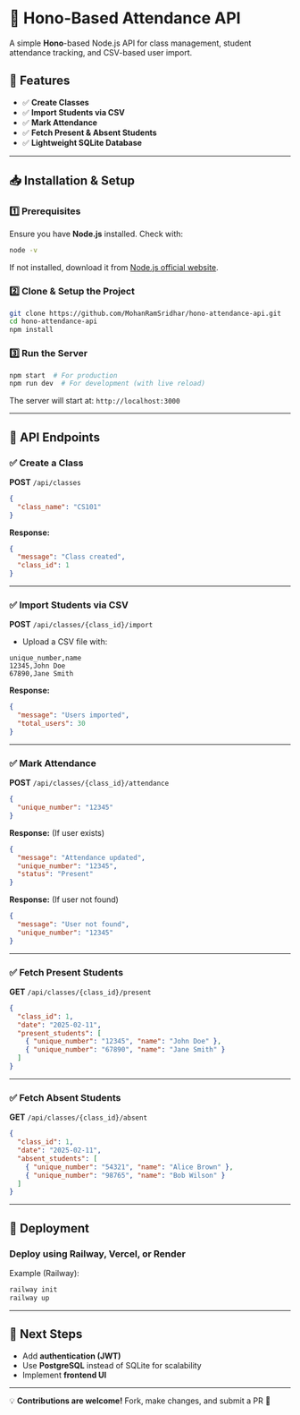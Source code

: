 # 📌 Hono-Based Attendance API

A simple **Hono**-based Node.js API for class management, student attendance tracking, and CSV-based user import.

## 🚀 Features
- ✅ **Create Classes**
- ✅ **Import Students via CSV**
- ✅ **Mark Attendance**
- ✅ **Fetch Present & Absent Students**
- ✅ **Lightweight SQLite Database**

---

## 📥 Installation & Setup

### 1️⃣ Prerequisites
Ensure you have **Node.js** installed. Check with:
```sh
node -v
```
If not installed, download it from [Node.js official website](https://nodejs.org/).

### 2️⃣ Clone & Setup the Project
```sh
git clone https://github.com/MohanRamSridhar/hono-attendance-api.git
cd hono-attendance-api
npm install
```

### 3️⃣ Run the Server
```sh
npm start  # For production
npm run dev  # For development (with live reload)
```

The server will start at: `http://localhost:3000`

---

## 📌 API Endpoints

### ✅ Create a Class
**POST** `/api/classes`
```json
{
  "class_name": "CS101"
}
```
**Response:**
```json
{
  "message": "Class created",
  "class_id": 1
}
```

---

### ✅ Import Students via CSV
**POST** `/api/classes/{class_id}/import`
- Upload a CSV file with:
```
unique_number,name
12345,John Doe
67890,Jane Smith
```
**Response:**
```json
{
  "message": "Users imported",
  "total_users": 30
}
```

---

### ✅ Mark Attendance
**POST** `/api/classes/{class_id}/attendance`
```json
{
  "unique_number": "12345"
}
```
**Response:** (If user exists)
```json
{
  "message": "Attendance updated",
  "unique_number": "12345",
  "status": "Present"
}
```

**Response:** (If user not found)
```json
{
  "message": "User not found",
  "unique_number": "12345"
}
```

---

### ✅ Fetch Present Students
**GET** `/api/classes/{class_id}/present`
```json
{
  "class_id": 1,
  "date": "2025-02-11",
  "present_students": [
    { "unique_number": "12345", "name": "John Doe" },
    { "unique_number": "67890", "name": "Jane Smith" }
  ]
}
```

---

### ✅ Fetch Absent Students
**GET** `/api/classes/{class_id}/absent`
```json
{
  "class_id": 1,
  "date": "2025-02-11",
  "absent_students": [
    { "unique_number": "54321", "name": "Alice Brown" },
    { "unique_number": "98765", "name": "Bob Wilson" }
  ]
}
```

---

## 📡 Deployment
### Deploy using **Railway, Vercel, or Render**
Example (Railway):
```sh
railway init
railway up
```

---

## 🎯 Next Steps
- Add **authentication (JWT)**
- Use **PostgreSQL** instead of SQLite for scalability
- Implement **frontend UI**

---

💡 **Contributions are welcome!** Fork, make changes, and submit a PR 🚀

